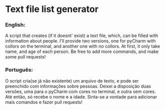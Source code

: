 # Text file list generator
<h3>English:</h3>
 A script that creates (if it doesnt' exist) a text file, which, can be filled with information about people.
 I'll provide two versions, one for pyCharm with collors on the terminal, and another one with no collors.
 At first, it only take name, and age of each person. 
 Be free to add more commands, and make some pull requests!

<h3>Português:</h3>
O script cria(se já não existente) um arquivo de texto, e pode ser preenchido com informações sobre pessoas.
Deixei a disposição duas versões, uma para o pyCharm com cores no terminal, e outra sem cores.
Até então, só recebe o nome e a idade.
Sinta-se a vontade para adicionar mais comandos e fazer pull requests!
